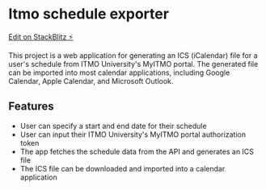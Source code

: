 # Itmo schedule exporter

[Edit on StackBlitz ⚡️](https://stackblitz.com/edit/itmo-schedule-exporter)

This project is a web application for generating an ICS (iCalendar) file for a user's schedule from ITMO University's MyITMO portal. The generated file can be imported into most calendar applications, including Google Calendar, Apple Calendar, and Microsoft Outlook.

## Features

- User can specify a start and end date for their schedule
- User can input their ITMO University's MyITMO portal authorization token
- The app fetches the schedule data from the API and generates an ICS file
- The ICS file can be downloaded and imported into a calendar application

